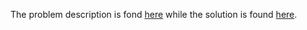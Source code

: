 The problem description is fond [here](https://leetcode.com/problems/the-k-weakest-rows-in-a-matrix/?envType=daily-question&envId=2023-09-18) while the solution is found [here](https://github.com/aurimas13/Solutions-To-Problems/blob/main/LeetCode/Python%20Solutions/The%20K%20Weakest%20Rows%20in%20a%20Matrix/weakest.py).

